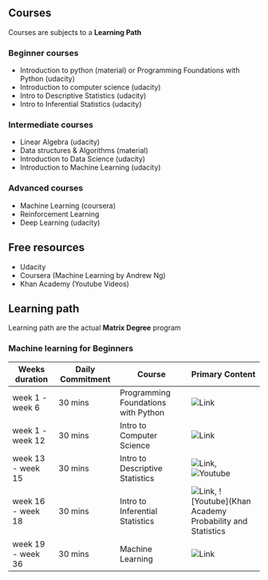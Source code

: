 ## Courses
Courses are subjects to a <b>Learning Path</b>

### Beginner courses
- Introduction to python (material) or Programming Foundations with Python (udacity)
- Introduction to computer science (udacity)
- Intro to Descriptive Statistics (udacity)
- Intro to Inferential Statistics (udacity)

### Intermediate courses
- Linear Algebra (udacity)
- Data structures & Algorithms (material)
- Introduction to Data Science (udacity)
- Introduction to Machine Learning (udacity)

### Advanced courses
- Machine Learning (coursera)
- Reinforcement Learning
- Deep Learning (udacity)

## Free resources
- Udacity
- Coursera (Machine Learning by Andrew Ng)
- Khan Academy (Youtube Videos)

## Learning path
Learning path are the actual <b>Matrix Degree</b> program

### Machine learning for Beginners

| Weeks duration | Daily Commitment | Course | Primary Content |
| ------------ | ---------------- | ----- | -------------- |
| week 1 - week 6 | 30 mins | Programming Foundations with Python | ![Link](https://www.udacity.com/course/programming-foundations-with-python--ud036) |
| week 1 - week 12 | 30 mins | Intro to Computer Science | ![Link](https://www.udacity.com/course/intro-to-computer-science--cs101) |
| week 13 - week 15 | 30 mins | Intro to Descriptive Statistics | ![Link](https://www.udacity.com/course/intro-to-descriptive-statistics--ud827), ![Youtube](https://www.youtube.com/watch?v=h8EYEJ32oQ8&list=PLU5aQXLWR3_yYS0ZYRA-5g5YSSYLNZ6Mc) |
| week 16 - week 18 | 30 mins | Intro to Inferential Statistics | ![Link](https://www.udacity.com/course/intro-to-inferential-statistics--ud201), ![Youtube](Khan Academy Probability and Statistics | Inferential statistics) |
| week 19 - week 36 | 30 mins | Machine Learning | ![Link](https://www.coursera.org/learn/machine-learning) |

